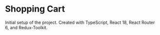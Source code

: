# Shopping Cart

Initial setup of the project.  Created with TypeScript, React 18, React Router 6, and Redux-Toolkit.



